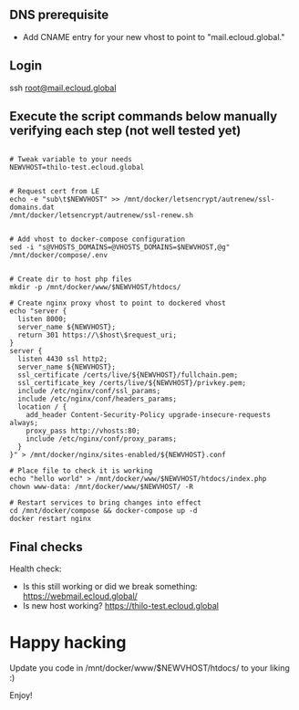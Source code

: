 ## DNS prerequisite
- Add CNAME entry for your new vhost to point to "mail.ecloud.global."

## Login
ssh root@mail.ecloud.global

## Execute the script commands below manually verifying each step (not well tested yet)
```shell

# Tweak variable to your needs
NEWVHOST=thilo-test.ecloud.global


# Request cert from LE
echo -e "sub\t$NEWVHOST" >> /mnt/docker/letsencrypt/autrenew/ssl-domains.dat
/mnt/docker/letsencrypt/autrenew/ssl-renew.sh


# Add vhost to docker-compose configuration
sed -i "s@VHOSTS_DOMAINS=@VHOSTS_DOMAINS=$NEWVHOST,@g" /mnt/docker/compose/.env


# Create dir to host php files
mkdir -p /mnt/docker/www/$NEWVHOST/htdocs/

# Create nginx proxy vhost to point to dockered vhost
echo "server {
  listen 8000;
  server_name ${NEWVHOST};
  return 301 https://\$host\$request_uri;
}
server {
  listen 4430 ssl http2;
  server_name ${NEWVHOST};
  ssl_certificate /certs/live/${NEWVHOST}/fullchain.pem;
  ssl_certificate_key /certs/live/${NEWVHOST}/privkey.pem;
  include /etc/nginx/conf/ssl_params;
  include /etc/nginx/conf/headers_params;
  location / {
    add_header Content-Security-Policy upgrade-insecure-requests always;
    proxy_pass http://vhosts:80;
    include /etc/nginx/conf/proxy_params;
  }
}" > /mnt/docker/nginx/sites-enabled/${NEWVHOST}.conf

# Place file to check it is working
echo "hello world" > /mnt/docker/www/$NEWVHOST/htdocs/index.php
chown www-data: /mnt/docker/www/$NEWVHOST/ -R

# Restart services to bring changes into effect
cd /mnt/docker/compose && docker-compose up -d
docker restart nginx
```

## Final checks
Health check:
- Is this still working or did we break something: https://webmail.ecloud.global/
- Is new host working? https://thilo-test.ecloud.global

# Happy hacking
Update you code in /mnt/docker/www/$NEWVHOST/htdocs/ to your liking :)

Enjoy!
